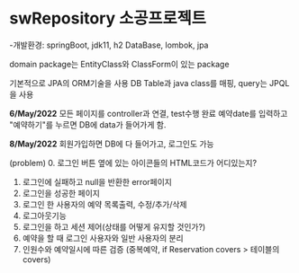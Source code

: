 # swRepository 소공프로젝트
-개발환경: springBoot, jdk11, h2 DataBase, lombok, jpa

domain package는 EntityClass와 ClassForm이 있는 package

기본적으로 JPA의 ORM기술을 사용
DB Table과 java class를 매핑, query는 JPQL을 사용

**6/May/2022**
모든 페이지를 controller과 연결, test수행 완료
예약date를 입력하고 "예약하기"를 누르면 DB에 data가 들어가게 함.

**8/May/2022**
회원가입하면 DB에 다 들어가고, 로그인도 가능

(problem)
0. 로그인 버튼 옆에 있는 아이콘들의 HTML코드가 어디있는지?
1. 로그인에 실패하고 null을 반환한 error페이지
2. 로그인을 성공한 페이지 
3. 로그인 한 사용자의 예약 목록출력, 수정/추가/삭제 
4. 로그아웃기능 
5. 로그인을 하고 세션 제어(상태를 어떻게 유지할 것인가?)
6. 예약을 할 때 로그인 사용자와 일반 사용자의 분리
7. 인원수와 예약일시에 따른 검증 (중복예약, if Reservation covers > 테이블의 covers)


